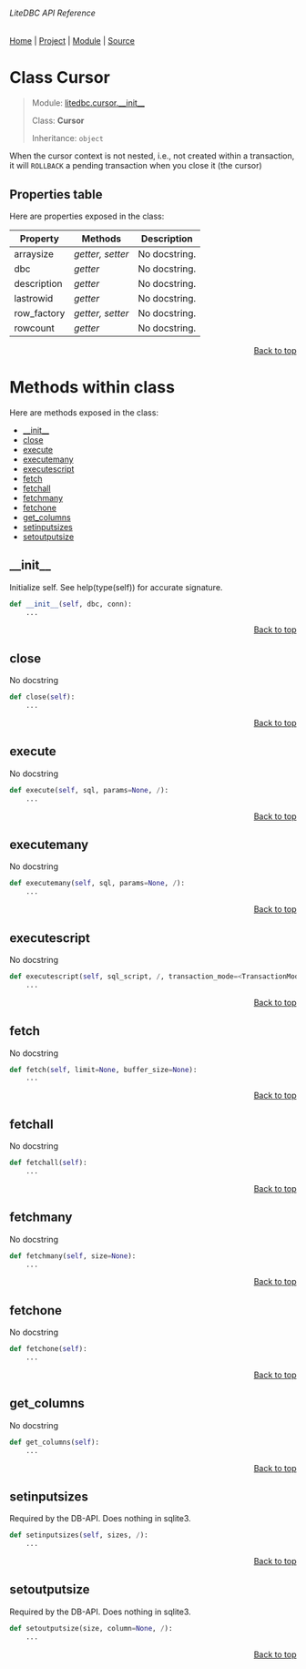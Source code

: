 ###### LiteDBC API Reference
[Home](/docs/api/README.md) | [Project](/README.md) | [Module](/docs/api/modules/litedbc/cursor/__init__/README.md) | [Source](/src/litedbc/cursor/__init__.py)

# Class Cursor
> Module: [litedbc.cursor.\_\_init\_\_](/docs/api/modules/litedbc/cursor/__init__/README.md)
>
> Class: **Cursor**
>
> Inheritance: `object`

When the cursor context is not nested, i.e., not created within a transaction,
it will `ROLLBACK` a pending transaction when you close it (the cursor)

## Properties table
Here are properties exposed in the class:

| Property | Methods | Description |
| --- | --- | --- |
| arraysize | _getter, setter_ | No docstring. |
| dbc | _getter_ | No docstring. |
| description | _getter_ | No docstring. |
| lastrowid | _getter_ | No docstring. |
| row\_factory | _getter, setter_ | No docstring. |
| rowcount | _getter_ | No docstring. |

<p align="right"><a href="#litedbc-api-reference">Back to top</a></p>

# Methods within class
Here are methods exposed in the class:
- [\_\_init\_\_](#__init__)
- [close](#close)
- [execute](#execute)
- [executemany](#executemany)
- [executescript](#executescript)
- [fetch](#fetch)
- [fetchall](#fetchall)
- [fetchmany](#fetchmany)
- [fetchone](#fetchone)
- [get\_columns](#get_columns)
- [setinputsizes](#setinputsizes)
- [setoutputsize](#setoutputsize)

## \_\_init\_\_
Initialize self.  See help(type(self)) for accurate signature.

```python
def __init__(self, dbc, conn):
    ...
```

<p align="right"><a href="#litedbc-api-reference">Back to top</a></p>

## close
No docstring

```python
def close(self):
    ...
```

<p align="right"><a href="#litedbc-api-reference">Back to top</a></p>

## execute
No docstring

```python
def execute(self, sql, params=None, /):
    ...
```

<p align="right"><a href="#litedbc-api-reference">Back to top</a></p>

## executemany
No docstring

```python
def executemany(self, sql, params=None, /):
    ...
```

<p align="right"><a href="#litedbc-api-reference">Back to top</a></p>

## executescript
No docstring

```python
def executescript(self, sql_script, /, transaction_mode=<TransactionMode.DEFERRED: 'DEFERRED'>):
    ...
```

<p align="right"><a href="#litedbc-api-reference">Back to top</a></p>

## fetch
No docstring

```python
def fetch(self, limit=None, buffer_size=None):
    ...
```

<p align="right"><a href="#litedbc-api-reference">Back to top</a></p>

## fetchall
No docstring

```python
def fetchall(self):
    ...
```

<p align="right"><a href="#litedbc-api-reference">Back to top</a></p>

## fetchmany
No docstring

```python
def fetchmany(self, size=None):
    ...
```

<p align="right"><a href="#litedbc-api-reference">Back to top</a></p>

## fetchone
No docstring

```python
def fetchone(self):
    ...
```

<p align="right"><a href="#litedbc-api-reference">Back to top</a></p>

## get\_columns
No docstring

```python
def get_columns(self):
    ...
```

<p align="right"><a href="#litedbc-api-reference">Back to top</a></p>

## setinputsizes
Required by the DB-API. Does nothing in sqlite3.

```python
def setinputsizes(self, sizes, /):
    ...
```

<p align="right"><a href="#litedbc-api-reference">Back to top</a></p>

## setoutputsize
Required by the DB-API. Does nothing in sqlite3.

```python
def setoutputsize(size, column=None, /):
    ...
```

<p align="right"><a href="#litedbc-api-reference">Back to top</a></p>
